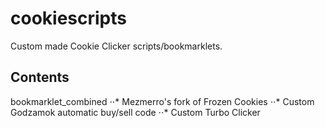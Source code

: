 # cookiescripts

Custom made Cookie Clicker scripts/bookmarklets.


## Contents

bookmarklet_combined
⋅⋅* Mezmerro's fork of Frozen Cookies
⋅⋅* Custom Godzamok automatic buy/sell code
⋅⋅* Custom Turbo Clicker

